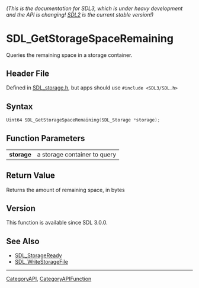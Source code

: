 ###### (This is the documentation for SDL3, which is under heavy development and the API is changing! [SDL2](https://wiki.libsdl.org/SDL2/) is the current stable version!)
# SDL_GetStorageSpaceRemaining

Queries the remaining space in a storage container.

## Header File

Defined in [SDL_storage.h](https://github.com/libsdl-org/SDL/blob/main/include/SDL3/SDL_storage.h), but apps should use `#include <SDL3/SDL.h>`

## Syntax

```c
Uint64 SDL_GetStorageSpaceRemaining(SDL_Storage *storage);

```

## Function Parameters

|                 |                              |
| --------------- | ---------------------------- |
| **storage**     | a storage container to query |

## Return Value

Returns the amount of remaining space, in bytes

## Version

This function is available since SDL 3.0.0.

## See Also

* [SDL_StorageReady](SDL_StorageReady)
* [SDL_WriteStorageFile](SDL_WriteStorageFile)

----
[CategoryAPI](CategoryAPI), [CategoryAPIFunction](CategoryAPIFunction)

